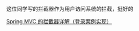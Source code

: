 这位同学写的拦截器作为用户访问系统的拦截，挺好的

[Spring MVC 的拦截器详解（登录案例实现）](https://blog.csdn.net/qq_44973159/article/details/106516902)